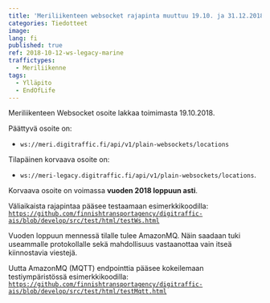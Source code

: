 ```yaml
---
title: 'Meriliikenteen websocket rajapinta muuttuu 19.10. ja 31.12.2018'
categories: Tiedotteet
image:
lang: fi
published: true
ref: 2018-10-12-ws-legacy-marine
traffictypes:
  - Meriliikenne
tags:
  - Ylläpito
  - EndOfLife
---
```


Meriliikenteen Websocket osoite lakkaa toimimasta 19.10.2018.

Päättyvä osoite on:

- `ws://meri.digitraffic.fi/api/v1/plain-websockets/locations`

Tilapäinen korvaava osoite on:

- `ws://meri-legacy.digitraffic.fi/api/v1/plain-websockets/locations`.

Korvaava osoite on voimassa **vuoden 2018 loppuun asti**.

Väliaikaista rajapintaa pääsee testaamaan esimerkkikoodilla:
[`https://github.com/finnishtransportagency/digitraffic-ais/blob/develop/src/test/html/testWs.html`](https://github.com/finnishtransportagency/digitraffic-ais/blob/develop/src/test/html/testWs.html)

Vuoden loppuun mennessä tilalle tulee AmazonMQ. Näin saadaan tuki useammalle
protokollalle sekä mahdollisuus vastaanottaa vain itseä kiinnostavia viestejä.

Uutta AmazonMQ (MQTT) endpointtia pääsee kokeilemaan testiympäristössä
esimerkkikoodilla:
[`https://github.com/finnishtransportagency/digitraffic-ais/blob/develop/src/test/html/testMqtt.html`](https://github.com/finnishtransportagency/digitraffic-ais/blob/develop/src/test/html/testMqtt.html)
